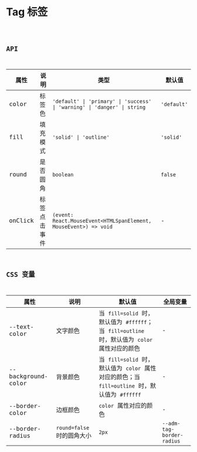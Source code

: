 # Tag 标签

<code src="./demos/demo1.tsx">

## API

| 属性    | 说明         | 类型                                                                     | 默认值      |
| ------- | ------------ | ------------------------------------------------------------------------ | ----------- |
| color   | 标签色       | `'default' \| 'primary' \| 'success' \| 'warning' \| 'danger' \| string` | `'default'` |
| fill    | 填充模式     | `'solid' \| 'outline'`                                                   | `'solid'`   |
| round   | 是否圆角     | `boolean`                                                                | `false`     |
| onClick | 标签点击事件 | `(event: React.MouseEvent<HTMLSpanElement, MouseEvent>) => void`         | -           |

## CSS 变量

| 属性               | 说明                       | 默认值                                                                                        | 全局变量                  |
| ------------------ | -------------------------- | --------------------------------------------------------------------------------------------- | ------------------------- |
| --text-color       | 文字颜色                   | 当 `fill=solid` 时，默认值为 `#ffffff`；当 `fill=outline` 时，默认值为 `color` 属性对应的颜色 | -                         |
| --background-color | 背景颜色                   | 当 `fill=solid` 时，默认值为 `color` 属性对应的颜色；当 `fill=outline` 时，默认值为 `#ffffff` | -                         |
| --border-color     | 边框颜色                   | `color` 属性对应的颜色                                                                        | -                         |
| --border-radius    | `round=false` 时的圆角大小 | `2px`                                                                                         | `--adm-tag-border-radius` |
